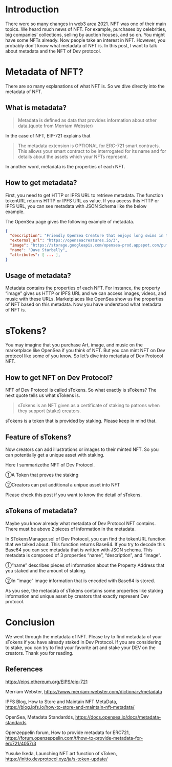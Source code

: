 # Introduction

There were so many changes in web3 area 2021. NFT was one of their main topics. We heard much news of NFT. For example, purchases by celebrities, big companies’ collections, selling by auction houses, and so on. You might have some NFTs already. Now people take an interest in NFT. However, you probably don’t know what metadata of NFT is. In this post, I want to talk about metadata and the NFT of Dev protocol. 

# Metadata of NFT?

There are so many explanations of what NFT is. So we dive directly into the metadata of NFT. 

## What is metadata?

>Metadata is defined as data that provides information about other data.(quote from Merriam Webster)

In the case of NFT, EIP-721 explains that 

>The metadata extension is OPTIONAL for ERC-721 smart contracts. This allows your smart contract to be interrogated for its name and for details about the assets which your NFTs represent.

In another word, metadata is the properties of each NFT.

## How to get metadata?

First, you need to get HTTP or IPFS URL to retrieve metadata. The function tokenURL returns HTTP or IPFS URL as value. If you access this HTTP or IPFS URL, you can see metadata with JSON Schema like the below example.

The OpenSea page gives the following example of metadata.

```json
{
  "description": "Friendly OpenSea Creature that enjoys long swims in the ocean.", 
  "external_url": "https://openseacreatures.io/3", 
  "image": "https://storage.googleapis.com/opensea-prod.appspot.com/puffs/3.png", 
  "name": "Dave Starbelly",
  "attributes": [ ... ], 
}
```

## Usage of metadata?

Metadata contains the properties of each NFT. For instance, the property “image” gives us HTTP or IPFS URL and we can access images, videos, and music with these URLs. Marketplaces like OpenSea show us the properties of NFT based on this metadata. Now you have understood what metadata of NFT is.

# sTokens?

You may imagine that you purchase Art, image, and music on the marketplace like OpenSea if you think of NFT. But you can mint NFT on Dev protocol like some of you know. So let’s dive into metadata of Dev Protocol NFT.

## How to get NFT on Dev Protocol?

NFT of Dev Protocol is called sTokens. So what exactly is sTokens? The next quote tells us what sTokens is.

>sTokens is an NFT given as a certificate of staking to patrons when they support (stake) creators.

sTokens is a token that is provided by staking. Please keep in mind that.

## Feature of sTokens?

Now creators can add illustrations or images to their minted NFT. So you can potentially get a unique asset with staking.

Here I summarizethe NFT of Dev Protocol.

①A Token that proves the staking

②Creators can put additional a unipue asset into NFT

Please check this post if you want to know the detail of sTokens.

## sTokens of metadata?

Maybe you know already what metadata of Dev Protocol NFT contains. There must be above 2 pieces of information in the metadata. 

In STokensManager.sol of Dev Protocol, you can find the tokenURL function that we talked about. This function returns Base64. If you try to decode this Base64 you can see metadata that is written with JSON schema. This metadata is composed of 3 properties “name”, “description”, and “image”.

①“name” describes pieces of information about the Property Address that you staked and the amount of staking.

②In “image” image information that is encoded with Base64 is stored.

As you see, the metadata of sTokens contains some properties like staking information and unique asset by creators that exactly represent Dev protocol.

# Conclusion

We went through the metadata of NFT. Please try to find metadata of your sTokens if you have already staked in Dev Protocol. If you are considering to stake, you can try to find your favorite art and stake your DEV on the creators. Thank you for reading.

## References

https://eips.ethereum.org/EIPS/eip-721
 
Merriam Webster,
https://www.merriam-webster.com/dictionary/metadata
 
IPFS Blog, How to Store and Maintain NFT MetaData,
https://blog.ipfs.io/how-to-store-and-maintain-nft-metadata/
 
OpenSea, Metadata Standardds,
https://docs.opensea.io/docs/metadata-standards
 
Openzeppelin forum, How to provide metadata for ERC721,
https://forum.openzeppelin.com/t/how-to-provide-metadata-for-erc721/4057/3
 
Yusuke Ikeda, Launching NFT art function of sToken,
https://initto.devprotocol.xyz/ja/s-token-update/
